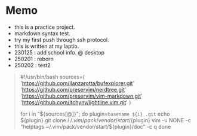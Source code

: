 # Memo

- this is a practice project.
- markdown syntax test.
- try my first push through ssh protocol.
- this is written at my laptio.
- 230125 : add school info. @ desktop
- 250201 : reborn
- 250202 : test2

> #!/usr/bin/bash
> sources=(
> 'https://github.com/jlanzarotta/bufexplorer.git'
> 'https://github.com/preservim/nerdtree.git'
> 'https://github.com/preservim/vim-markdown.git'
> 'https://github.com/itchyny/lightline.vim.git'
> )
> 
> for i in "${sources[@]}"; do
>     plugin=`basename ${i} .git`
>     echo ${plugin}
>     git clone ${i} ~/.vim/pack/vendor/start/${plugin}
>     vim -u NONE -c "helptags ~/.vim/pack/vendor/start/${plugin}/doc" -c q
> done
